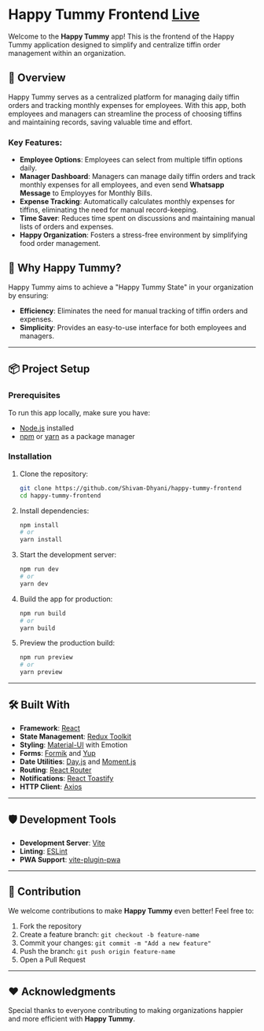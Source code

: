 # Happy Tummy Frontend [Live](https://dev-happy-tummy-app.netlify.app/)

Welcome to the **Happy Tummy** app! This is the frontend of the Happy Tummy application designed to simplify and centralize tiffin order management within an organization.

## 🚀 Overview

Happy Tummy serves as a centralized platform for managing daily tiffin orders and tracking monthly expenses for employees. With this app, both employees and managers can streamline the process of choosing tiffins and maintaining records, saving valuable time and effort.

### Key Features:

- **Employee Options**: Employees can select from multiple tiffin options daily.
- **Manager Dashboard**: Managers can manage daily tiffin orders and track monthly expenses for all employees, and even send **Whatsapp Message** to Employyes for Monthly Bills.
- **Expense Tracking**: Automatically calculates monthly expenses for tiffins, eliminating the need for manual record-keeping.
- **Time Saver**: Reduces time spent on discussions and maintaining manual lists of orders and expenses.
- **Happy Organization**: Fosters a stress-free environment by simplifying food order management.

## 🌟 Why Happy Tummy?

Happy Tummy aims to achieve a "Happy Tummy State" in your organization by ensuring:

- **Efficiency**: Eliminates the need for manual tracking of tiffin orders and expenses.
- **Simplicity**: Provides an easy-to-use interface for both employees and managers.

---

## 📦 Project Setup

### Prerequisites

To run this app locally, make sure you have:

- [Node.js](https://nodejs.org/) installed
- [npm](https://www.npmjs.com/) or [yarn](https://yarnpkg.com/) as a package manager

### Installation

1. Clone the repository:

   ```bash
   git clone https://github.com/Shivam-Dhyani/happy-tummy-frontend
   cd happy-tummy-frontend
   ```

2. Install dependencies:

   ```bash
   npm install
   # or
   yarn install
   ```

3. Start the development server:

   ```bash
   npm run dev
   # or
   yarn dev
   ```

4. Build the app for production:

   ```bash
   npm run build
   # or
   yarn build
   ```

5. Preview the production build:
   ```bash
   npm run preview
   # or
   yarn preview
   ```

---

## 🛠️ Built With

- **Framework**: [React](https://reactjs.org/)
- **State Management**: [Redux Toolkit](https://redux-toolkit.js.org/)
- **Styling**: [Material-UI](https://mui.com/) with Emotion
- **Forms**: [Formik](https://formik.org/) and [Yup](https://github.com/jquense/yup)
- **Date Utilities**: [Day.js](https://day.js.org/) and [Moment.js](https://momentjs.com/)
- **Routing**: [React Router](https://reactrouter.com/)
- **Notifications**: [React Toastify](https://fkhadra.github.io/react-toastify/)
- **HTTP Client**: [Axios](https://axios-http.com/)

---

## 🛡️ Development Tools

- **Development Server**: [Vite](https://vitejs.dev/)
- **Linting**: [ESLint](https://eslint.org/)
- **PWA Support**: [vite-plugin-pwa](https://vite-plugin-pwa.netlify.app/)

---

## 🤝 Contribution

We welcome contributions to make **Happy Tummy** even better! Feel free to:

1. Fork the repository
2. Create a feature branch: `git checkout -b feature-name`
3. Commit your changes: `git commit -m "Add a new feature"`
4. Push the branch: `git push origin feature-name`
5. Open a Pull Request

---

## ❤️ Acknowledgments

Special thanks to everyone contributing to making organizations happier and more efficient with **Happy Tummy**.
